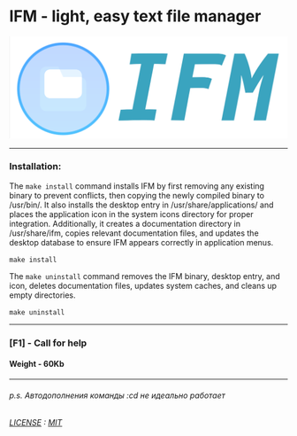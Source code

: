 # IFM - light, easy text file manager

<img src="logo-ifm.png" alt="scr" width="750">

____

### Installation:

The `make install` command installs IFM by first removing any existing binary to prevent conflicts, then copying the newly compiled binary to /usr/bin/. It also installs the desktop entry in /usr/share/applications/ and places the application icon in the system icons directory for proper integration. Additionally, it creates a documentation directory in /usr/share/ifm, copies relevant documentation files, and updates the desktop database to ensure IFM appears correctly in application menus.

```
make install
```

The `make uninstall` command removes the IFM binary, desktop entry, and icon, deletes documentation files, updates system caches, and cleans up empty directories.

```
make uninstall
```

____

### [F1] - Call for help
#### Weight - 60Kb
___

###### p.s.  Автодополнения команды :cd не идеально работает
###### [LICENSE](LICENSE) : [MIT](https://en.wikipedia.org/wiki/MIT_License)
